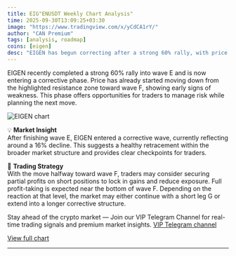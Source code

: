 ```yaml
---
title: EIG"ENUSDT Weekly Chart Analysis"
time: 2025-09-30T13:09:25+03:30
image: "https://www.tradingview.com/x/yCdCA1rY/"
author: "CAN Premium"
tags: [analysis, roadmap]
coins: [eigen]
desc: "EIGEN has begun correcting after a strong 60% rally, with price moving from wave E toward wave F."
---
```


EIGEN recently completed a strong 60% rally into wave E and is now entering a corrective phase. Price has already started moving down from the highlighted resistance zone toward wave F, showing early signs of weakness. This phase offers opportunities for traders to manage risk while planning the next move.

![EIGEN chart](https://www.tradingview.com/x/yCdCA1rY/)  

💡 **Market Insight**  
After finishing wave E, EIGEN entered a corrective wave, currently reflecting around a 16% decline. This suggests a healthy retracement within the broader market structure and provides clear checkpoints for traders.  

📌 **Trading Strategy**  
With the move halfway toward wave F, traders may consider securing partial profits on short positions to lock in gains and reduce exposure. Full profit-taking is expected near the bottom of wave F. Depending on the reaction at that level, the market may either continue with a short leg G or extend into a longer corrective structure.  

Stay ahead of the crypto market — Join our VIP Telegram Channel for real-time trading signals and premium market insights.
[VIP Telegram channel](https://t.me/+2znhsiCGpI81MzQ0)

[View full chart](https://www.tradingview.com/x/yCdCA1rY/)

---